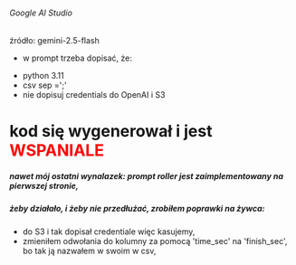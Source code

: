 
###### Google AI Studio

źródło: gemini-2.5-flash

* w prompt trzeba dopisać, że:
 - python 3.11
 - csv sep =';'
 - nie dopisuj credentials do OpenAI i S3

# kod się wygenerował i jest <span style="color: red;">WSPANIALE</span>

##### nawet mój ostatni wynalazek: **prompt roller** jest zaimplementowany na pierwszej stronie,

##### żeby działało, i żeby nie przedłużać, zrobiłem poprawki na żywca:
- do S3 i tak dopisał credentiale więc kasujemy,
- zmieniłem odwołania do kolumny za pomocą 'time_sec' na 'finish_sec', bo tak ją nazwałem w swoim w csv,
